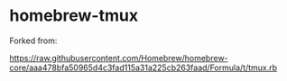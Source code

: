 # homebrew-tmux

Forked from: 

https://raw.githubusercontent.com/Homebrew/homebrew-core/aaa478bfa50965d4c3fad115a31a225cb263faad/Formula/t/tmux.rb
